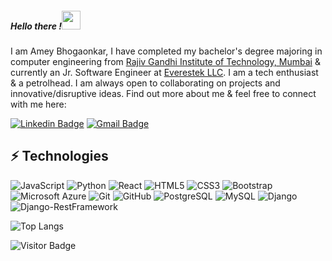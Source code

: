 ##### Hello there !<img src="https://raw.githubusercontent.com/aemmadi/aemmadi/master/wave.gif" width="30px">

I am Amey Bhogaonkar, I have completed my bachelor's degree majoring in computer engineering from [Rajiv Gandhi Institute of Technology, Mumbai](http://mctrgit.ac.in/) & currently an Jr. Software Engineer at [Everestek LLC](https://www.everestek.com/). I am a tech enthusiast & a petrolhead. I am always open to collaborating on projects and innovative/disruptive ideas. Find out more about me & feel free to connect with me here:

[![Linkedin Badge](https://img.shields.io/badge/-AmeyBhogaonkar-blue?style=flat-square&logo=Linkedin&logoColor=white&link=https://www.linkedin.com/in/amey-bhogaonkar-81907b172/)](https://www.linkedin.com/in/amey-bhogaonkar-81907b172/)
[![Gmail Badge](https://img.shields.io/badge/-bhogaonkaramey@gmail.com-c14438?style=flat-square&logo=Gmail&logoColor=white&link=mailto:bhogaonkaramey@gmail.com)](mailto:bhogaonkaramey@gmail.com)

## ⚡ Technologies
![JavaScript](https://img.shields.io/badge/-JavaScript-black?style=flat-square&logo=javascript)
![Python](https://img.shields.io/badge/-Python-black?style=flat-square&logo=Python)
![React](https://img.shields.io/badge/-React-black?style=flat-square&logo=react)
![HTML5](https://img.shields.io/badge/-HTML5-E34F26?style=flat-square&logo=html5&logoColor=white)
![CSS3](https://img.shields.io/badge/-CSS3-1572B6?style=flat-square&logo=css3)
![Bootstrap](https://img.shields.io/badge/-Bootstrap-563D7C?style=flat-square&logo=bootstrap)
![Microsoft Azure](https://img.shields.io/badge/Microsoft%20Azure-232F7E?style=flat-square&logo=microsoft-azure)
![Git](https://img.shields.io/badge/-Git-black?style=flat-square&logo=git)
![GitHub](https://img.shields.io/badge/-GitHub-181717?style=flat-square&logo=github)
![PostgreSQL](https://img.shields.io/badge/-PostgreSQL-336791?style=flat-square&logo=postgresql)
![MySQL](https://img.shields.io/badge/-MySQL-black?style=flat-square&logo=mysql)
![Django](https://img.shields.io/badge/Django-3.2-yellow)
![Django-RestFramework](https://img.shields.io/badge/Django--RestFramework-3.12.4-blue)

![Top Langs](https://github-readme-stats.vercel.app/api/top-langs/?username=Amey1109&hide=TeX&layout=compact)


![Visitor Badge](https://visitor-badge.laobi.icu/badge?page_id=Amey1109.Amey1109)










